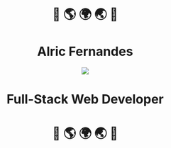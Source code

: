 <h1 align="center">👐 🌎 🌍 🌏 👐</h1>
<h1 align="center">Alric Fernandes</h1>
<div align="center">
<img src="https://media.giphy.com/media/qgQUggAC3Pfv687qPC/giphy.gif"/>
</div>
<h1 align="center">Full-Stack Web Developer</h1>
<h1 align="center">👐 🌎 🌍 🌏 👐</h1>
<!--
**alricf/alricf** is a ✨ _special_ ✨ repository because its `README.md` (this file) appears on your GitHub profile.

Here are some ideas to get you started:

- 🔭 I’m currently working on ...
- 🌱 I’m currently learning ...
- 👯 I’m looking to collaborate on ...
- 🤔 I’m looking for help with ...
- 💬 Ask me about ...
- 📫 How to reach me: ...
- 😄 Pronouns: ...
- ⚡ Fun fact: ...
-->
